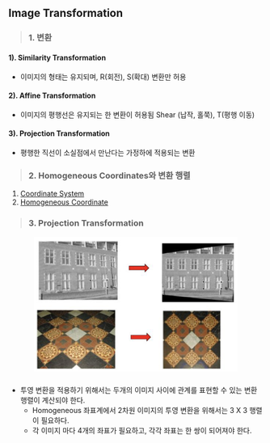 ## Image Transformation

> ### 1. 변환

#### 1). Similarity Transformation

* 이미지의 형태는 유지되며, R(회전), S(확대) 변환만 허용

#### 2). Affine Transformation

* 이미지의 평행선은 유지되는 한 변환이 허용됨 Shear (납작, 홀쭉), T(평행 이동)

#### 3). Projection Transformation

* 평행한 직선이 소실점에서 만난다는 가정하에 적용되는 변환

> ### 2. Homogeneous Coordinates와 변환 행렬

1. [Coordinate System](./extra/3_Coordinate_System.md)
2. [Homogeneous Coordinate](./extra/4_HomogeneousCoordinate.md)

> ### 3. Projection Transformation

<div align=center>
    <img src="image/2025-05-25-03-45-37.png" width=80%>
    <h5></h5>
</div>

* 투영 변환을 적용하기 위해서는
두개의 이미지 사이에 관계를 표현할 수 있는 변환 행렬이 계산되야 한다.
  * Homogeneous 좌표계에서 2차원 이미지의 투영 변환을 위해서는 3 X 3 행렬이 필요하다.
  * 각 이미지 마다 4개의 좌표가 필요하고, 각각 좌표는 한 쌍이 되어져야 한다.
